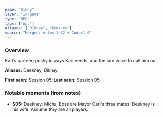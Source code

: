```yaml
---
name: "Dikny"
layer: "In-game"
type: "NPC"
tags: ["npc"]
aliases: ["Dikney", "Deekney"]
source: "Merged: notes 1–32 + Codex1.0"
---
```

### Overview
Karl’s partner; pushy in ways Karl needs, and the rare voice to call him out.

**Aliases:** Deekney, Dikney.

**First seen:** Session 05; **Last seen:** Session 05.

### Notable moments (from notes)
- **S05:** Deekney, Michu, Boss are Mayor Carl's three mates. Deekney is his wife. Assume they are all players.
